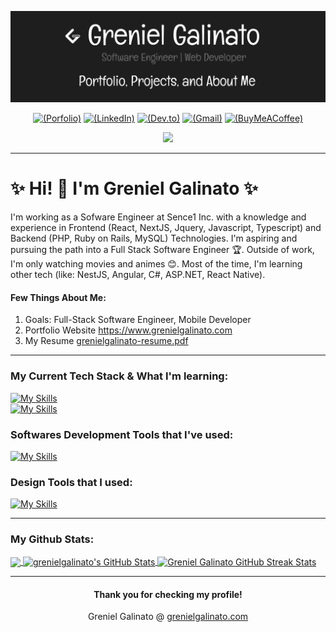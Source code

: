 [![Header](https://github.com/grenielgalinato/grenielgalinato/blob/main/github_hero.png "Header")](https://grenielgalinato.com)
<div align="center">

[![(Porfolio)](https://img.shields.io/badge/website-07C160?style=for-the-badge&logo=About.me&logoColor=white)](https://www.grenielgalinato.com)
[![(LinkedIn)](https://img.shields.io/badge/LinkedIn-0077B5?style=for-the-badge&logo=linkedin&logoColor=white)](https://www.linkedin.com/in/grenielgalinato/)
[![(Dev.to)](https://img.shields.io/badge/dev.to-000000?style=for-the-badge&logo=devdotto&logoColor=white)](https://dev.to/grenielgalinato)
[![(Gmail)](https://img.shields.io/badge/Gmail-D14836?style=for-the-badge&logo=gmail&logoColor=white)](mailto:greniel.galinato@gmail.com)
[![(BuyMeACoffee)](https://img.shields.io/badge/Buy_Me_A_Coffee-FFDD00?style=for-the-badge&logo=buy-me-a-coffee&logoColor=black)](https://buymeacoffee.com/grenielgalinato)

</div>
<div align="center">
   
![](https://komarev.com/ghpvc/?username=grenielxdevs&color=green)

</div>

***

<h1 align="left">✨ Hi! 👋  I'm Greniel Galinato ✨</h1>

<p align="left">I'm working as a Sofware Engineer at Sence1 Inc. with a knowledge and experience in Frontend (React, NextJS, Jquery, Javascript, Typescript) and Backend (PHP, Ruby on Rails, MySQL) Technologies. I'm aspiring and pursuing the path into a Full Stack Software Engineer 🏆. Outside of work, I'm only watching movies and animes 😊. Most of the time, I'm learning other tech (like: NestJS, Angular, C#, ASP.NET, React Native).</p>



<h4>Few Things About Me:</h4>

1. Goals: Full-Stack Software Engineer, Mobile Developer
2. Portfolio Website <a target="_blank" href="https://www.grenielgalinato.com">https://www.grenielgalinato.com</a>
3. My Resume <a target="_blank" href="https://grenielgalinato.com/assets/grenielgalinato-resume-BMNC-dzB.pdf">grenielgalinato-resume.pdf</a>
   
***

<h3 align="left">My Current Tech Stack & What I'm learning:</h3>

[![My Skills](https://skillicons.dev/icons?i=ts,nestjs,react,nextjs,docker,mysql&perline=10)](https://skillicons.dev)<br>
[![My Skills](https://skillicons.dev/icons?i=angular,cs,dotnet,azure,postgresql&perline=10)](https://skillicons.dev)

<h3 align="left">Softwares Development Tools that I've used:</h3>

[![My Skills](https://skillicons.dev/icons?i=ts,js,html,css,jquery,react,redux,nextjs,bootstrap,tailwind,flutter,androidstudio,java,ruby,rails,wordpress,php,postgres,mysql,python,django,mongodb,firebase,docker,vscode,idea,postman&perline=10)](https://skillicons.dev)

<h3 align="left">Design Tools that I used:</h3>

[![My Skills](https://skillicons.dev/icons?i=figma,ps,blender&perline=10)](https://skillicons.dev)

***

<h3 align="left">My Github Stats:</h3>

<a href="https://github.com/grenielgalinato/grenielgalinato">
  <img align="center" src="https://github-readme-stats.vercel.app/api/top-langs/?username=grenielgalinato&hide=java,html,tex&title_color=ffffff&text_color=c9cacc&icon_color=2bbc8a&bg_color=1d1f21&langs_count=3" />
</a>
<a href="https://github.com/grenielgalinato/grenielgalinato">
  <img align="center" src="https://github-readme-stats.vercel.app/api?username=grenielgalinato&show_icons=true&line_height=27&count_private=true&title_color=ffffff&text_color=c9cacc&icon_color=2bbc8a&bg_color=1d1f21" alt="grenielgalinato's GitHub Stats" />
</a>
<a href="https://github.com/grenielgalinato/grenielgalinato">
  <img align="center" src="https://streak-stats.demolab.com/?user=grenielgalinato&theme=dark&background=1d1f21" alt="Greniel Galinato GitHub Streak Stats" />
</a>

***

<h4 align="center">Thank you for checking my profile! </h4>
<p align="center">Greniel Galinato @ <a target="_blank" href="https://www.grenielgalinato.com">grenielgalinato.com</a></p>
